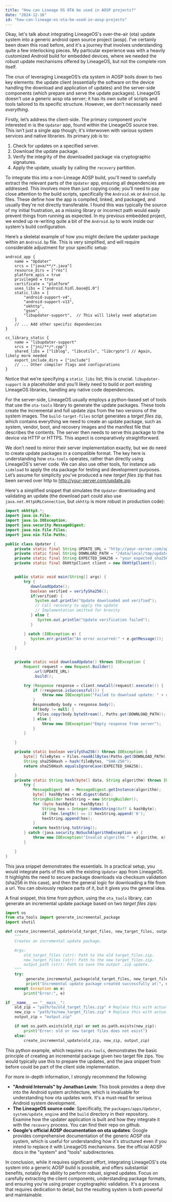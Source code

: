 ```yaml
---
title: "How can Lineage OS OTA be used in AOSP projects?"
date: "2024-12-16"
id: "how-can-lineage-os-ota-be-used-in-aosp-projects"
---
```


Okay, let's talk about integrating LineageOS's over-the-air (ota) update system into a generic android open source project (aosp). I've certainly been down this road before, and it's a journey that involves understanding quite a few interlocking pieces. My particular experience was with a heavily customized Android build for embedded devices, where we needed the robust update mechanisms offered by LineageOS, but not the complete rom itself.

The crux of leveraging LineageOS’s ota system in AOSP boils down to two key elements: the update client (essentially the software on the device handling the download and application of updates) and the server-side components (which prepare and serve the update packages). LineageOS doesn't use a generic aosp ota server; it has its own suite of scripts and tools tailored to its specific structure. However, we don't necessarily need *everything*.

Firstly, let’s address the client-side. The primary component you’re interested in is the `Updater` app, found within the LineageOS source tree. This isn’t just a single app though; it's interwoven with various system services and native libraries. Its primary job is to:

1.  Check for updates on a specified server.
2.  Download the update package.
3.  Verify the integrity of the downloaded package via cryptographic signatures.
4.  Apply the update, usually by calling the `recovery` partition.

To integrate this into a non-Lineage AOSP build, you'll need to carefully extract the relevant parts of the `Updater` app, ensuring all dependencies are addressed. This involves more than just copying code; you’ll need to pay close attention to the build scripts, specifically the `Android.mk` or `Android.bp` files. These define how the app is compiled, linked, and packaged, and usually they're not directly transferable. I found this was typically the source of my initial frustration, as a missing library or incorrect path would easily prevent things from running as expected. In my previous embedded project, we ended up re-writing quite a bit of the `Android.bp` to work inside our system's build configuration.

Here’s a skeletal example of how you might declare the updater package within an `Android.bp` file. This is very simplified, and will require considerable adjustment for your specific setup:

```
android_app {
    name = "Updater"
    srcs = ["java/**/*.java"]
    resource_dirs = ["res"]
    platform_apis = true
    privileged = true
    certificate = "platform"
    uses_libs = ["android.hidl.base@1.0"]
    static_libs = [
        "android-support-v4",
        "android-support-v13",
        "okhttp",
        "gson",
        "libupdater-support",  // This will likely need adaptation
    ]
    // ... Add other specific dependencies
}

cc_library_static {
    name = "libupdater-support"
    srcs = ["jni/**/*.cpp"]
    shared_libs = ["liblog", "libcutils", "libcrypto"] // Again, likely more needed
    export_include_dirs = ["include"]
    // ... Other compiler flags and configurations
}

```

Notice that we’re specifying a `static_libs` list; this is crucial. `libupdater-support` is a placeholder and you’ll likely need to build or port existing LineageOS libraries, handling any native code dependencies.

For the server-side, LineageOS usually employs a python-based set of tools that use the `ota-tools` library to generate the update packages. These tools create the incremental and full update zips from the two versions of the system images. The `build-target-files` script generates a *target files* zip, which contains everything we need to create an update package, such as system, vendor, boot, and recovery images and the manifest file that describes the contents. The server then needs to serve this package to the device via HTTP or HTTPS. This aspect is comparatively straightforward.

We don’t need to mirror their server implementation exactly, but we do need to create update packages in a compatible format. The key here is understanding how `ota-tools` operates, rather than directly using LineageOS's server code. We can also use other tools, for instance `adb sideload` to apply the ota package for testing and development purposes. Let’s assume for simplicity you've produced a new *target files* zip that has been served over http to http://your-server.com/update.zip.

Here's a simplified snippet that simulates the `Updater` downloading and validating an update (the download part could also use `java.net.HttpURLConnection`, but `okhttp` is more robust in production code):

```java
import okhttp3.*;
import java.io.File;
import java.io.IOException;
import java.security.MessageDigest;
import java.nio.file.Files;
import java.nio.file.Paths;

public class Updater {
    private static final String UPDATE_URL = "http://your-server.com/update.zip";
    private static final String DOWNLOAD_PATH = "/data/local/tmp/update.zip";
    private static final String EXPECTED_SHA256 = "your_expected_sha256_hash"; // Replace this
    private static final OkHttpClient client = new OkHttpClient();


    public static void main(String[] args) {
        try {
           downloadUpdate();
           boolean verified = verifySha256();
           if(verified) {
             System.out.println("Update downloaded and verified");
             // Call recovery to apply the update
             // Implementation omitted for brevity
           } else {
              System.out.println("Update verification failed");
           }

        } catch (IOException e) {
           System.err.println("An error occurred:" + e.getMessage());
        }
    }


    private static void downloadUpdate() throws IOException {
        Request request = new Request.Builder()
            .url(UPDATE_URL)
            .build();

        try (Response response = client.newCall(request).execute()) {
            if (!response.isSuccessful()) {
                throw new IOException("Failed to download update: " + response);
            }
            ResponseBody body = response.body();
            if(body != null) {
              Files.copy(body.byteStream(), Paths.get(DOWNLOAD_PATH));
            } else {
                throw new IOException("Empty response from server");
            }
        }

    }

    private static boolean verifySha256() throws IOException {
        byte[] fileBytes = Files.readAllBytes(Paths.get(DOWNLOAD_PATH));
        String sha256Hash = hash(fileBytes, "SHA-256");
        return sha256Hash.equalsIgnoreCase(EXPECTED_SHA256);

    }
    private static String hash(byte[] data, String algorithm) throws IOException {
        try {
            MessageDigest md = MessageDigest.getInstance(algorithm);
            byte[] hashBytes = md.digest(data);
            StringBuilder hexString = new StringBuilder();
            for (byte hashByte : hashBytes) {
                String hex = Integer.toHexString(0xff & hashByte);
                if (hex.length() == 1) hexString.append('0');
                hexString.append(hex);
            }
            return hexString.toString();
        } catch (java.security.NoSuchAlgorithmException e) {
            throw new IOException("Invalid algorithm " + algorithm, e);
        }

    }
}

```

This java snippet demonstrates the essentials. In a practical setup, you would integrate parts of this with the existing `Updater` app from LineageOS. It highlights the need to secure package downloads via checksum validation (sha256 in this case), and then the general logic for downloading a file from a url. You can obviously replace parts of it, but it gives you the general idea.

A final snippet, this time from python, using the `ota_tools` library, can generate an incremental update package based on two *target files* zips:

```python
import os
from ota_tools import generate_incremental_package
import shutil

def create_incremental_update(old_target_files, new_target_files, output_path):
    """
    Creates an incremental update package.

    Args:
        old_target_files (str): Path to the old target_files.zip.
        new_target_files (str): Path to the new target_files.zip.
        output_path (str): Path to save the output .zip update.
    """
    try:
         generate_incremental_package(old_target_files, new_target_files, output_path)
         print("Incremental update package created successfully at:", output_path)
    except Exception as e:
        print("Error:", e)

if __name__ == "__main__":
    old_zip = "path/to/old_target_files.zip" # Replace this with actual path
    new_zip = "path/to/new_target_files.zip" # Replace this with actual path
    output_zip = "output.zip"

    if not os.path.exists(old_zip) or not os.path.exists(new_zip):
        print("Error: old or new target files does not exist")
    else:
        create_incremental_update(old_zip, new_zip, output_zip)

```

This python example, which requires `ota-tools`, demonstrates the basic principle of creating an incremental package given two target file zips. You would typically use this to prepare the updates, and the java snippet from before could be part of the client side implementation.

For more in-depth information, I strongly recommend the following:

*   **"Android Internals" by Jonathan Levin**: This book provides a deep dive into the Android system architecture, which is invaluable for understanding how ota updates work. It's a must-read for serious Android system development.
*   **The LineageOS source code**: Specifically, the `packages/apps/Updater`, `system/update_engine` and the `build` directory in their repository.  Examine how the updater application is built and how they integrate it with the `recovery` process. You can find their repo on github.
*   **Google's official AOSP documentation on ota updates**: Google provides comprehensive documentation of the generic AOSP ota system, which is useful for understanding how it's structured even if you intend to replace it with LineageOS mechanisms. See the official AOSP docs in the "system" and "tools" subdirectories.

In conclusion, while it requires significant effort, integrating LineageOS's ota system into a generic AOSP build is possible, and offers substantial benefits, notably the ability to perform robust, signed updates. Focus on carefully extracting the client components, understanding package formats, and ensuring you're using proper cryptographic validation. It's a process that requires dedication to detail, but the resulting system is both powerful and maintainable.
